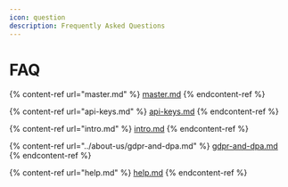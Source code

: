 ```yaml
---
icon: question
description: Frequently Asked Questions
---
```


# FAQ

{% content-ref url="master.md" %}
[master.md](master.md)
{% endcontent-ref %}

{% content-ref url="api-keys.md" %}
[api-keys.md](api-keys.md)
{% endcontent-ref %}

{% content-ref url="intro.md" %}
[intro.md](intro.md)
{% endcontent-ref %}

{% content-ref url="../about-us/gdpr-and-dpa.md" %}
[gdpr-and-dpa.md](../about-us/gdpr-and-dpa.md)
{% endcontent-ref %}

{% content-ref url="help.md" %}
[help.md](help.md)
{% endcontent-ref %}
